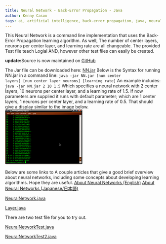 ```yaml
---
title: Neural Network - Back-Error Propagation - Java
author: Kenny Cason
tags: ai, artificial intelligence, back-error propagation, java, neural network, programming, ニューラルネット, 人工知能, 誤差逆伝播法
---
```


This Neural Network is a command line implementation that uses the Back-Error Propagation learning algorithm. As well, The number of center layers, neurons per center layer, and learning rate are all changeable. The provided Test file teach Logial AND, however other test files can easily be created.

<b>update:</b>Source is now maintained on <a href="https://github.com/kennycason/neuralnetwork/" title="GitHub" target="_blank">GitHub</a>

The Jar file can be downloaded here: <a href="/code/java/nn01/NN.jar">NN.jar</a>
Below is the Syntax for running NN.jar in a command line:
<code>java -jar NN.jar [num center layers] [num center layer neurons] [learning rate]</code>
An example includes:
<code>java -jar NN.jar 2 10 1.5</code>
Which specifies a neural network with 2 center layers, 10 neurons per center layer, and a learning rate of 1.5. If now parameters are supplied it runs with default parameter; which are 1 center layers, 1 neurons per center layer, and a learning rate of 0.5.
That should give a display similar to the image below.
<a href="/code/java/nn01/NN01.png" target="_blank" ><img src="/code/java/nn01/NN01.png" width="250" alt="neural network back error propagation java"/></a>

Below are some links to A couple articles that give a good brief overview about neural networks, including some concepts about developing learning algorithms. Hope they are useful.
<a href="http://kennycason.com/2008/12/24/neural-networks-simple-models/" target="_blank" >About Neural Networks (English)</a>
<a href="http://kennycason.com/2008/12/24/%E3%83%8B%E3%83%A5%E3%83%BC%E3%83%A9%E3%83%AB%E3%83%8D%E3%83%83%E3%83%88%EF%BC%88%E7%A5%9E%E7%B5%8C%E5%9B%9E%E8%B7%AF%E7%B6%B2%E3%83%BB%E8%AA%A4%E5%B7%AE%E9%80%86%E4%BC%9D%E6%92%AD%E6%96%B9%EF%BC%89/" target="_blank" >About Neural Networks (Japanese/日本語)</a>

<p><a href="http://kennycason.com/code/java/nn01/NeuralNetwork.java" class="code">NeuralNetwork.java</a></p>
<p><a href="http://kennycason.com/code/java/nn01/Layer.java" class="code">Layer.java</a></p>
There are two test file for you to try out.
<p><a href="http://kennycason.com/code/java/nn01/NeuralNetworkTest.java" class="code">NeuralNetworkTest.java</a></p>
<p><a href="http://kennycason.com/code/java/nn01/NeuralNetworkTest2.java" class="code">NeuralNetworkTest2.java</a></p>